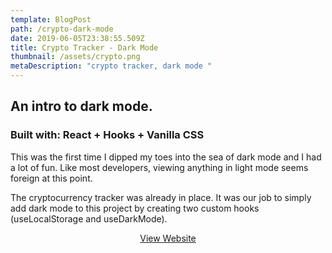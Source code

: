 ```yaml
---
template: BlogPost
path: /crypto-dark-mode
date: 2019-06-05T23:38:55.509Z
title: Crypto Tracker - Dark Mode
thumbnail: /assets/crypto.png
metaDescription: "crypto tracker, dark mode "
---
```

## An intro to dark mode.

### Built with: React + Hooks + Vanilla CSS

This was the first time I dipped my toes into the sea of dark mode and I had a lot of fun. Like most developers, viewing anything in light mode seems foreign at this point. 

The cryptocurrency tracker was already in place. It was our job to simply add dark mode to this project by creating two custom hooks (useLocalStorage and useDarkMode).

<div align="center">
<a href="https://katiedarkmode.netlify.app/" class="post-button">View Website</a></div>